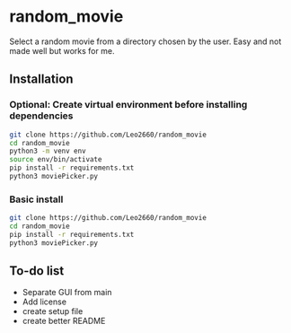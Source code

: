 # random_movie

Select a random movie from a directory chosen by the user. Easy and not made well but works for me.

## Installation 

### Optional: Create virtual environment before installing dependencies
```bash 
git clone https://github.com/Leo2660/random_movie
cd random_movie
python3 -m venv env
source env/bin/activate
pip install -r requirements.txt
python3 moviePicker.py
```

### Basic install
```bash 
git clone https://github.com/Leo2660/random_movie
cd random_movie
pip install -r requirements.txt
python3 moviePicker.py
```



## To-do list

* Separate GUI from main
* Add license
* create setup file
* create better README
